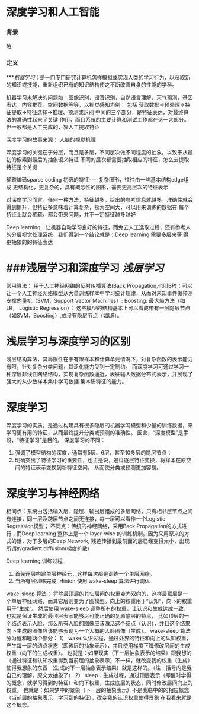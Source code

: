 深度学习和人工智能
=====
### 背景
略

### 定义
****机器学习*：是一门专门研究计算机怎样模拟或实现人类的学习行为，以获取新的知识或技能，重新组织已有的知识结构使之不断改善自身的性能的学科。

机器学习未解决的问题如：图像识别，语音识别，自然语言理解，天气预测，基因表达，内容推荐，空间数据等等，以视觉感知为例：
包括 获取数据->预处理->特征提取->特征选择->推理、预测或识别    中间的三个部分，是特征表达，对最终算法的准确性起来了关键
作用，而且系统的主要计算和测试工作都在这一大部分。但一般都是人工完成的，靠人工提取特征

深度学习的故事来源：
[人脑的视觉机理](http://blog.csdn.net/zouxy09/article/details/8775360/)

深度学习的关键在于分层，而且是多层，不同层次做不同程度的抽象，以致于从最初的像素到最后的抽象语义特征
不同的层次都需要抽取相应的特征，怎么去提取特征是个关键

稀疏编码sparse coding
初级的特征----复杂图形，往往由一些基本结构edge组成
更结构化，更复杂的，具有概念性的图形，需要更高层次的特征表示 

对深度学习而言，任何一种方法，特征越多，给出的参考信息就越多，准确性就会得到提升，但特征多意味着计算复杂，探索空间大，可以用来训练的数据在
每个特征上就会稀疏，都会带来问题，并不一定特征越多越好

Deep learning：让机器自动学习良好的特征，而免去人工选取过程，还有参考人的分层视觉处理系统，我们得到一个结论就是：Deep learning 需要多层来获
得更抽象的的特征表达

###浅层学习和深度学习
*浅层学习*
====
常用算法：
用于人工神经网络的反射传播算法(Back Propagation,也叫BP)：可以让一个人工神经网络模型从大量训练样本中学习统计规律，从而对未知事件做预测
支撑向量机（SVM，Support Vector Machines）:
Boosting:
最大熵方法（如LR， Logistic Regression）：
这些模型的结构基本上可以看成带有一层隐层节点（如SVM，Boosting）,或没有隐层节点（如LR）。

浅层学习与深度学习的区别
====
浅层结构算法，其局限性在于有限样本和计算单元情况下，对复杂函数的表示能力有限，针对复杂分类问题，其泛化能力受到一定制约。
而深度学习可通过学习一种深层非线性网络结构，实现复杂函数逼近，表征输入数据分布式表示，并展现了强大的从少数样本集中学习数据
集本质特征的能力。

深度学习
====
深度学习的实质，是通过构建具有很多隐层的机器学习模型和少量的训练数据，来学习更有用的特征，从而最终提升分类或预测的准确性。
因此，“深度模型”是手段，“特征学习”是目的。
深度学习的不同：
1. 强调了模型结构的深度，通常有5层、6层，甚至10多层的隐层节点；
2. 明确突出了特征学习的重要性，也主是说，通过逐层特征变换，将样本在原空间的特征表示变换到新特征空间，
从而使分类或预测更加容易。

深度学习与神经网络
====
相同点：系统由包括输入层、隐层、输出层组成的多层网络，只有相邻层节点之间有连接，同一层及跨层节点之间无连接，每一层可以看作一个Logistic Regression模型；
不同点：传统的神经网络，采用Back Propagation的方式进行；而Deep learning 整体上是一个 layer-wise 的训练机制。因为采用原来的方式的话，对于多层的Deep Network,
残差传播到最前面的层已经变得太小，出现所谓的gradient diffusion(梯度扩散)

Deep learning 训练过程
1. 首先逐层构建单层神经元，这样每次都是训练一个单层网络。
2. 当所有层训练完成, Hinton 使用 wake-sleep 算法进行调优

wake-sleep 算法：
将除最顶层的其它层间的权重变为双向的，这样最顶层是一个单层神经网络，而其它层则变为了图模型。向上的权重用于“认知”，向下的权重用于“生成”。
然后使用 wake-sleep 调整所有的权重，让认识和生成达成一致，也就是保证生成的最顶层表示能够尽可能正确的复原底层的特点，
比如顶层的一个结点表示人脸，那么所有人脸的图像应该激活这个结点（认识），并且这个结果向下生成的图像应该能够表现为一个大概的人脸图像（生成）。
wake-sleep 算法分为醒和睡两个部分：
1） wake:认识过程，通过处界的特征和向上的认知权重，产生每一层的结点状态（即该层的抽象表示），并且使用梯度下降修改层间的生成权重（向下的生成权重）。
也就是：如果现实（下一层抽象表示的结果）跟我想的（通过特征和认知权重得到当前层的抽象表示）不一样，就改变我的权重（生成）使得我想象的东西
（生成的下一层抽象表示结果）就是这样的。（注：括号内是我自己的理解，原文太抽象了）
2） sleep：生成过程，通过顶层表示（即醒时学得的概念，就学习得到的特征）和向下权重，生成底层的状态，同时修改层间向上的权重。
也就是：如果梦中的景象（下一层的抽象表示）不是我脑中的的相应概念（当前层的抽象表示，学习到的特征），改变我的认识权重使得景象
在我看来就是这个概念。

